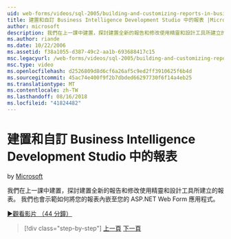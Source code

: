 ```yaml
---
uid: web-forms/videos/sql-2005/building-and-customizing-reports-in-business-intelligence-development-studio
title: 建置和自訂 Business Intelligence Development Studio 中的報表 |Microsoft Docs
author: microsoft
description: 我們在上一課中建置，探討建置全新的報告和修改使用精靈和設計工具所建立的報表。 我們...
ms.author: riande
ms.date: 10/22/2006
ms.assetid: f38a1055-d387-49c2-aa1b-693688417c15
msc.legacyurl: /web-forms/videos/sql-2005/building-and-customizing-reports-in-business-intelligence-development-studio
msc.type: video
ms.openlocfilehash: d2526809d8d6cf6a26af5c9ed2ff3910625f6b4d
ms.sourcegitcommit: 45ac74e400f9f2b7dbded66297730f6f14a4eb25
ms.translationtype: MT
ms.contentlocale: zh-TW
ms.lasthandoff: 08/16/2018
ms.locfileid: "41824482"
---
```

<a name="building-and-customizing-reports-in-business-intelligence-development-studio"></a>建置和自訂 Business Intelligence Development Studio 中的報表
====================
by [Microsoft](https://github.com/microsoft)

我們在上一課中建置，探討建置全新的報告和修改使用精靈和設計工具所建立的報表。 我們也會示範如何將您的報表內嵌至您的 ASP.NET Web Form 應用程式。

[&#9654;觀看影片 （44 分鐘）](https://channel9.msdn.com/Blogs/ASP-NET-Site-Videos/building-and-customizing-reports-in-business-intelligence-development-studio)

> [!div class="step-by-step"]
> [上一頁](getting-started-with-reporting-services.md)
> [下一頁](creating-and-using-stored-procedures.md)
